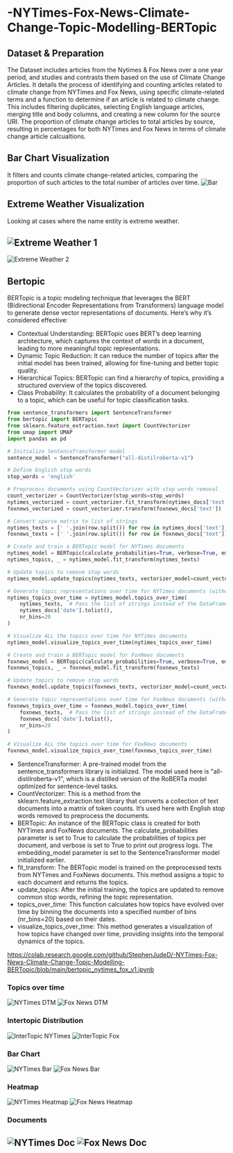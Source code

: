 # -NYTimes-Fox-News-Climate-Change-Topic-Modelling-BERTopic

## Dataset & Preparation
The Dataset includes articles from the Nytimes & Fox News over a one year period, and studies and contrasts them based on the use of Climate Change Articles. It details the process of identifying and counting articles related to climate change from NYTimes and Fox News, using specific climate-related terms and a function to determine if an article is related to climate change. This includes filtering duplicates, selecting English language articles, merging title and body columns, and creating a new column for the source URI.  The proportion of climate change articles to total articles by source, resulting in percentages for both NYTimes and Fox News in terms of climate change article calcualtions.


## Bar Chart Visualization 
It filters and counts climate change-related articles, comparing the proportion of such articles to the total number of articles over time.
![Bar](./images_png/bar.png)

## Extreme Weather Visualization
Looking at cases where the name entity is extreme weather.

![Extreme Weather 1](./images_png/ex1_weather.png)
---
![Extreme Weather 2](./images_png/ex_weather.png)

## Bertopic 

BERTopic is a topic modeling technique that leverages the BERT (Bidirectional Encoder Representations from Transformers) language model to generate dense vector representations of documents. Here’s why it’s considered effective:

- Contextual Understanding: BERTopic uses BERT’s deep learning architecture, which captures the context of words in a document, leading to more meaningful topic representations.
- Dynamic Topic Reduction: It can reduce the number of topics after the initial model has been trained, allowing for fine-tuning and better topic quality.
- Hierarchical Topics: BERTopic can find a hierarchy of topics, providing a structured overview of the topics discovered.
- Class Probability: It calculates the probability of a document belonging to a topic, which can be useful for topic classification tasks.

```python
from sentence_transformers import SentenceTransformer
from bertopic import BERTopic
from sklearn.feature_extraction.text import CountVectorizer
from umap import UMAP
import pandas as pd

# Initialize SentenceTransformer model
sentence_model = SentenceTransformer("all-distilroberta-v1")

# Define English stop words
stop_words = 'english'

# Preprocess documents using CountVectorizer with stop words removal
count_vectorizer = CountVectorizer(stop_words=stop_words)
nytimes_vectorized = count_vectorizer.fit_transform(nytimes_docs['text'])
foxnews_vectorized = count_vectorizer.transform(foxnews_docs['text'])

# Convert sparse matrix to list of strings
nytimes_texts = [' '.join(row.split()) for row in nytimes_docs['text']]
foxnews_texts = [' '.join(row.split()) for row in foxnews_docs['text']]

# Create and train a BERTopic model for NYTimes documents
nytimes_model = BERTopic(calculate_probabilities=True, verbose=True, embedding_model=sentence_model)
nytimes_topics, _ = nytimes_model.fit_transform(nytimes_texts)

# Update topics to remove stop words
nytimes_model.update_topics(nytimes_texts, vectorizer_model=count_vectorizer)

# Generate topic representations over time for NYTimes documents (without top_n_topics)
nytimes_topics_over_time = nytimes_model.topics_over_time(
    nytimes_texts,  # Pass the list of strings instead of the DataFrame
    nytimes_docs['date'].tolist(),
    nr_bins=20
)

# Visualize ALL the topics over time for NYTimes documents
nytimes_model.visualize_topics_over_time(nytimes_topics_over_time)

# Create and train a BERTopic model for FoxNews documents
foxnews_model = BERTopic(calculate_probabilities=True, verbose=True, embedding_model=sentence_model)
foxnews_topics, _ = foxnews_model.fit_transform(foxnews_texts)

# Update topics to remove stop words
foxnews_model.update_topics(foxnews_texts, vectorizer_model=count_vectorizer)

# Generate topic representations over time for FoxNews documents (without top_n_topics)
foxnews_topics_over_time = foxnews_model.topics_over_time(
    foxnews_texts,  # Pass the list of strings instead of the DataFrame
    foxnews_docs['date'].tolist(),
    nr_bins=20
)

# Visualize ALL the topics over time for FoxNews documents
foxnews_model.visualize_topics_over_time(foxnews_topics_over_time)
```

- SentenceTransformer: A pre-trained model from the sentence_transformers library is initialized. The model used here is "all-distilroberta-v1", which is a distilled version of the RoBERTa model optimized for sentence-level tasks.
- CountVectorizer: This is a method from the sklearn.feature_extraction.text library that converts a collection of text documents into a matrix of token counts. It’s used here with English stop words removed to preprocess the documents.
- BERTopic: An instance of the BERTopic class is created for both NYTimes and FoxNews documents. The calculate_probabilities parameter is set to True to calculate the probabilities of topics per document, and verbose is set to True to print out progress logs. The embedding_model parameter is set to the SentenceTransformer model initialized earlier.
- fit_transform: The BERTopic model is trained on the preprocessed texts from NYTimes and FoxNews documents. This method assigns a topic to each document and returns the topics.
- update_topics: After the initial training, the topics are updated to remove common stop words, refining the topic representation.
- topics_over_time: This function calculates how topics have evolved over time by binning the documents into a specified number of bins (nr_bins=20) based on their dates.
- visualize_topics_over_time: This method generates a visualization of how topics have changed over time, providing insights into the temporal dynamics of the topics.

https://colab.research.google.com/github/StephenJudeD/-NYTimes-Fox-News-Climate-Change-Topic-Modelling-BERTopic/blob/main/bertopic_nytimes_fox_v1.ipynb

### Topics over time
![NYTimes DTM](./images_png/nytimes_dtm.png)
![Fox News DTM](./images_png/foxnews_dtm.png)
### Intertopic Distribution
![InterTopic NYTimes](./images_png/intertopic_nytimes.png)
![InterTopic Fox](./images_png/intertopic_fox.png)
### Bar Chart
![NYTimes Bar](./images_png/nytimes_bar.png)
![Fox News Bar](./images_png/foxnews_bar.png)
### Heatmap
![NYTimes Heatmap](./images_png/nytimes_heatmap.png)
![Fox News Heatmap](./images_png/foxnews_heatmap.png)
### Documents
![NYTimes Doc](./images_png/nytimes_doc.png)
![Fox News Doc](./images_png/foxnews_doc.png)
---
